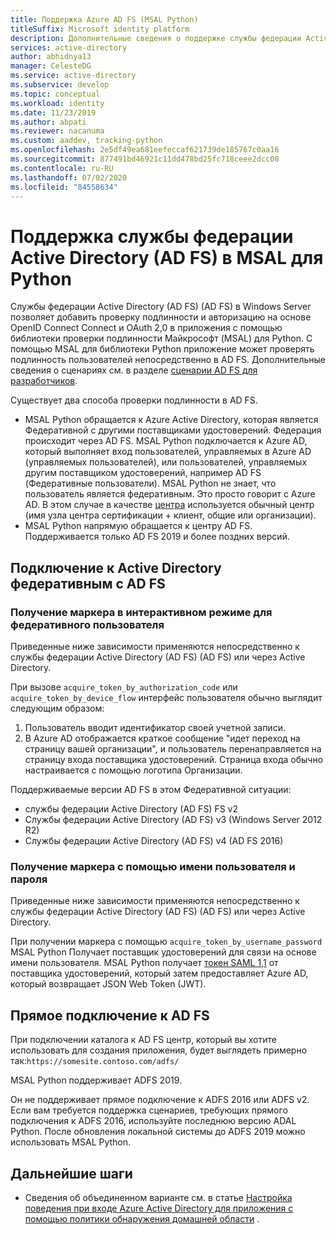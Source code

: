```yaml
---
title: Поддержка Azure AD FS (MSAL Python)
titleSuffix: Microsoft identity platform
description: Дополнительные сведения о поддержке службы федерации Active Directory (AD FS) (AD FS) в библиотеке проверки подлинности Майкрософт для Python
services: active-directory
author: abhidnya13
manager: CelesteDG
ms.service: active-directory
ms.subservice: develop
ms.topic: conceptual
ms.workload: identity
ms.date: 11/23/2019
ms.author: abpati
ms.reviewer: nacanuma
ms.custom: aaddev, tracking-python
ms.openlocfilehash: 2e5df49ea681eefeccaf621739de185767c0aa16
ms.sourcegitcommit: 877491bd46921c11dd478bd25fc718ceee2dcc08
ms.contentlocale: ru-RU
ms.lasthandoff: 07/02/2020
ms.locfileid: "84558634"
---
```

# <a name="active-directory-federation-services-support-in-msal-for-python"></a>Поддержка службы федерации Active Directory (AD FS) в MSAL для Python

Службы федерации Active Directory (AD FS) (AD FS) в Windows Server позволяет добавить проверку подлинности и авторизацию на основе OpenID Connect Connect и OAuth 2,0 в приложения с помощью библиотеки проверки подлинности Майкрософт (MSAL) для Python. С помощью MSAL для библиотеки Python приложение может проверять подлинность пользователей непосредственно в AD FS. Дополнительные сведения о сценариях см. в разделе [сценарии AD FS для разработчиков](/windows-server/identity/ad-fs/ad-fs-development).

Существует два способа проверки подлинности в AD FS.

- MSAL Python обращается к Azure Active Directory, которая является Федеративной с другими поставщиками удостоверений. Федерация происходит через AD FS. MSAL Python подключается к Azure AD, который выполняет вход пользователей, управляемых в Azure AD (управляемых пользователей), или пользователей, управляемых другим поставщиком удостоверений, например AD FS (Федеративные пользователи). MSAL Python не знает, что пользователь является федеративным. Это просто говорит с Azure AD. В этом случае в качестве [центра](msal-client-application-configuration.md#authority) используется обычный центр (имя узла центра сертификации + клиент, общие или организации).
- MSAL Python напрямую обращается к центру AD FS. Поддерживается только AD FS 2019 и более поздних версий.

## <a name="connect-to-active-directory-federated-with-ad-fs"></a>Подключение к Active Directory федеративным с AD FS

### <a name="acquire-a-token-interactively-for-a-federated-user"></a>Получение маркера в интерактивном режиме для федеративного пользователя

Приведенные ниже зависимости применяются непосредственно к службы федерации Active Directory (AD FS) (AD FS) или через Active Directory.

При вызове `acquire_token_by_authorization_code` или `acquire_token_by_device_flow` интерфейс пользователя обычно выглядит следующим образом:

1. Пользователь вводит идентификатор своей учетной записи.
2. В Azure AD отображается краткое сообщение "идет переход на страницу вашей организации", и пользователь перенаправляется на страницу входа поставщика удостоверений. Страница входа обычно настраивается с помощью логотипа Организации.

Поддерживаемые версии AD FS в этом Федеративной ситуации:
- службы федерации Active Directory (AD FS) FS v2
- Службы федерации Active Directory (AD FS) v3 (Windows Server 2012 R2)
- Службы федерации Active Directory (AD FS) v4 (AD FS 2016)

### <a name="acquire-a-token-via-username-and-password"></a>Получение маркера с помощью имени пользователя и пароля

Приведенные ниже зависимости применяются непосредственно к службы федерации Active Directory (AD FS) (AD FS) или через Active Directory.

При получении маркера с помощью `acquire_token_by_username_password` MSAL Python Получает поставщик удостоверений для связи на основе имени пользователя. MSAL Python получает [токен SAML 1,1](reference-saml-tokens.md) от поставщика удостоверений, который затем предоставляет Azure AD, который возвращает JSON Web Token (JWT).

## <a name="connecting-directly-to-ad-fs"></a>Прямое подключение к AD FS

При подключении каталога к AD FS центр, который вы хотите использовать для создания приложения, будет выглядеть примерно так:`https://somesite.contoso.com/adfs/`

MSAL Python поддерживает ADFS 2019.

Он не поддерживает прямое подключение к ADFS 2016 или ADFS v2. Если вам требуется поддержка сценариев, требующих прямого подключения к ADFS 2016, используйте последнюю версию ADAL Python. После обновления локальной системы до ADFS 2019 можно использовать MSAL Python.

## <a name="next-steps"></a>Дальнейшие шаги

- Сведения об объединенном варианте см. в статье [Настройка поведения при входе Azure Active Directory для приложения с помощью политики обнаружения домашней области](../manage-apps/configure-authentication-for-federated-users-portal.md) .
